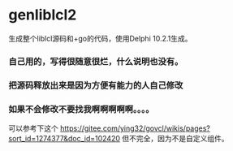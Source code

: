 # genliblcl2
生成整个liblcl源码和+go的代码，使用Delphi 10.2.1生成。

### 自己用的，写得很随意很烂，什么说明也没有。

### 把源码释放出来是因为方便有能力的人自己修改

### 如果不会修改不要找我啊啊啊啊啊。。。。

可以参考下这个 https://gitee.com/ying32/govcl/wikis/pages?sort_id=1274377&doc_id=102420 但不完全，因为不是自定义组件。